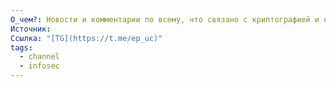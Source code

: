 ```yaml
---
О_чем?: Новости и комментарии по всему, что связано с криптографией и отечественными УЦ и сферой ЭП
Источник: 
Ссылка: "[TG](https://t.me/ep_uc)"
tags:
  - channel
  - infosec
---
```

